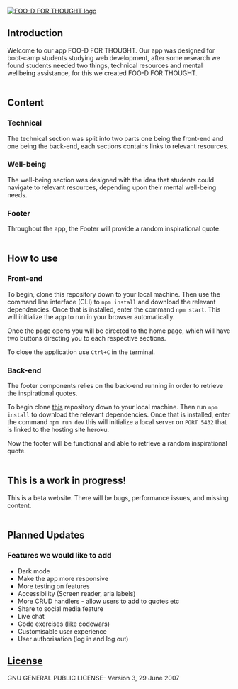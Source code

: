 <a href="#"><img alt="FOO-D FOR THOUGHT logo" src="https://i.imgur.com/FRqvO8t.png" height="auto"></a>


## Introduction

Welcome to our app FOO-D FOR THOUGHT. Our app was designed for boot-camp students studying web development, after some research we found students needed two things, technical resources and mental wellbeing assistance, for this we created FOO-D FOR THOUGHT. 
<br><br>
## Content


### Technical
The technical section was split into two parts one being the front-end and one being the back-end, each sections contains links to relevant resources.  

### Well-being
The well-being section was designed with the idea that students could navigate to relevant resources, depending upon their mental well-being needs.

### Footer
Throughout the app, the Footer will provide a random inspirational quote.
<br><br>
## How to use

### Front-end

To begin, clone this repository down to your local machine. Then use the command line interface (CLI) to ```npm install``` and download the relevant dependencies. Once that is installed, enter the command ```npm start```. This will initialize the app to run in your browser automatically.  

Once the page opens you will be directed to the home page, which will have two buttons directing you to each respective sections.

To close the application use ```Ctrl+C``` in the terminal.

### Back-end

The footer components relies on the back-end running in order to retrieve the inspirational quotes.

To begin clone [this](https://github.com/SchoolOfCode/w9_backend-project-neemo-ryan-harry-mino) repository down to your local machine. Then run ```npm install``` to download the relevant dependencies. Once that is installed, enter the command ```npm run dev``` this will initialize a local server on ```PORT 5432``` that is linked to the hosting site heroku.

Now the footer will be functional and able to retrieve a random inspirational quote.
<br><br>
## This is a work in progress!

This is a beta website. There will be bugs, performance issues, and missing content.
<br><br>
## Planned Updates


### Features we would like to add

- Dark mode
- Make the app more responsive
- More testing on features
- Accessibility (Screen reader, aria labels)
- More CRUD handlers - allow users to add to quotes etc
- Share to social media feature
- Live chat
- Code exercises (like codewars)
- Customisable user experience
- User authorisation (log in and log out)

## [License](https://github.com/SchoolOfCode/w9_frontend-project-neemo-ryan-harry-mino/blob/docs/LICENSE)
GNU GENERAL PUBLIC LICENSE- Version 3, 29 June 2007
